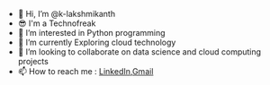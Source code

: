 - 👋 Hi, I’m @k-lakshmikanth
- 😎 I'm a Technofreak
- 👀 I’m interested in Python programming
- 🌱 I’m currently Exploring cloud technology
- 💞️ I’m looking to collaborate on data science and cloud computing projects
- 📫 How to reach me : <a href="https://www.linkedin.com/in/lakshmikanth-kasapuram-952068226/">LinkedIn</a>,<a href="mailto:k.lakshmikanth002@gmail.com">Gmail</a>

<!---
k-lakshmikanth/k-lakshmikanth is a ✨ special ✨ repository because its `README.md` (this file) appears on your GitHub profile.
You can click the Preview link to take a look at your changes.
--->
